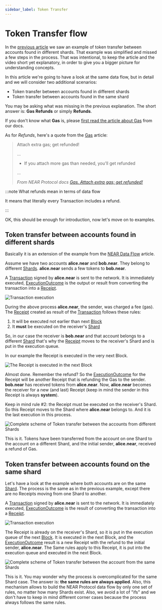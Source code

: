 ```yaml
---
sidebar_label: Token Transfer
---
```


# Token Transfer flow

In the [previous article](near-data-flow.md) we saw an example of token transfer between accounts found in different shards. That example was simplified and missed a few steps in the process. That was intentional, to keep the article and the video short yet explanatory, in order to give you a bigger picture for understanding concepts.

In this article we're going to have a look at the same data flow, but in detail and we will consider two additional scenarios:

- Token transfer between accounts found in different shards
- Token transfer between accounts found in the same shard

You may be asking what was missing in the previous explanation. The short answer is: **Gas Refunds** or simply **Refunds**.

If you don't know what **Gas** is, please [first read the article about Gas](/protocol/gas) from our docs.

As for *Refunds*, here's a quote from the [Gas](/protocol/gas) article:

> Attach extra gas; get refunded!
>
> ...
>
> - If you attach more gas than needed, you'll get refunded
>
> ...
>
> *From NEAR Protocol docs [Gas. Attach extra gas; get refunded!](/protocol/gas)*


:::note What refunds mean in terms of data flow

It means that literally every Transaction includes a refund.

:::

OK, this should be enough for introduction, now let's move on to examples.


## Token transfer between accounts found in different shards

Basically it is an extension of the example from the [NEAR Data Flow](near-data-flow.md) article.

Assume we have two accounts **alice.near** and **bob.near**. They belong to different [Shards](/data-infrastructure/lake-data-structures/shard). **alice.near** sends a few tokens to **bob.near**.

A [Transaction](/data-infrastructure/lake-data-structures/transaction) signed by **alice.near** is sent to the network. It is immediately executed, [ExecutionOutcome](/data-infrastructure/lake-data-structures/execution-outcome) is the output or result from converting the transaction into a [Receipt](/data-infrastructure/lake-data-structures/receipt).

![Transaction execution](/docs/flow/03-tx-outcome-receipt.png)

During the above process **alice.near**, the sender, was charged a fee (gas). The [Receipt](/data-infrastructure/lake-data-structures/receipt) created as result of the [Transaction](/data-infrastructure/lake-data-structures/transaction) follows these rules:

1. It will be executed not earlier than next [Block](/data-infrastructure/lake-data-structures/block)
2. It **must** be executed on the receiver's [Shard](/data-infrastructure/lake-data-structures/shard)

So, in our case the receiver is **bob.near** and that account belongs to a different [Shard](/data-infrastructure/lake-data-structures/shard) that's why the [Receipt](/data-infrastructure/lake-data-structures/receipt) moves to the receiver's Shard and is put in the execution queue.

In our example the Receipt is executed in the very next Block.

![The Receipt is executed in the next Block](/docs/flow/04-send-nears-flow.png)

Almost done. Remember the refund? So the [ExecutionOutcome](/data-infrastructure/lake-data-structures/execution-outcome) for the Receipt will be another Receipt that is refunding the Gas to the sender. **bob.near** has received tokens from **alice.near**. Now, **alice.near** becomes the receiver for a new (and last) Receipt (keep in mind the sender in this Receipt is always **system**).

Keep in mind rule #2: the Receipt must be executed on the receiver's Shard. So this Receipt moves to the Shard where **alice.near** belongs to. And it is the last execution in this process.

![Complete scheme of Token transfer between the accounts from different Shards](/docs/flow-token-transfer/01-diff-shards-complete.png)

This is it. Tokens have been transferred from the account on one Shard to the account on a different Shard, and the initial sender, **alice.near**, received a refund of Gas.


## Token transfer between accounts found on the same shard

Let's have a look at the example where both accounts are on the same [Shard](/data-infrastructure/lake-data-structures/shard). The process is the same as in the previous example, except there are no Receipts moving from one Shard to another.

A [Transaction](/data-infrastructure/lake-data-structures/transaction) signed by **alice.near** is sent to the network. It is immediately executed, [ExecutionOutcome](/data-infrastructure/lake-data-structures/execution-outcome) is the result of converting the transaction into a [Receipt](/data-infrastructure/lake-data-structures/receipt).

![Transaction execution](/docs/flow/03-tx-outcome-receipt.png)

The Receipt is already on the receiver's Shard, so it is put in the execution queue of the next [Block](/data-infrastructure/lake-data-structures/block). It is executed in the next Block, and the [ExecutionOutcome](/data-infrastructure/lake-data-structures/execution-outcome) result is a new Receipt with the refund to the initial sender, **alice.near**.
The Same rules apply to this Receipt, it is put into the execution queue and executed in the next Block.

![Complete scheme of Token transfer between the account from the same Shards](/docs/flow-token-transfer/02-same-shard-complete.png)

This is it. You may wonder why the process is overcomplicated for the same Shard case. The answer is: **the same rules are always applied**. Also, this mechanism allows to build the NEAR Protocol data flow by only one set of rules, no matter how many Shards exist. Also, we avoid a lot of "ifs" and we don't have to keep in mind different corner cases because the process always follows the same rules.

